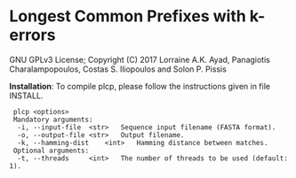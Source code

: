 Longest Common Prefixes with k-errors
===

GNU GPLv3 License; Copyright (C) 2017 Lorraine A.K. Ayad, Panagiotis Charalampopoulos, 
Costas S. Iliopoulos and Solon P. Pissis

<b>Installation</b>: To compile plcp, please follow the instructions given in file INSTALL.
```
 plcp <options>
 Mandatory arguments:
  -i, --input-file	<str>	Sequence input filename (FASTA format).
  -o, --output-file	<str>	Output filename.
  -k, --hamming-dist	<int>	Hamming distance between matches.
 Optional arguments:
  -t, --threads		<int>	The number of threads to be used (default: 1).
```
